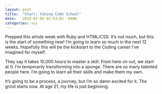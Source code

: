 ```yaml
---
layout: post
title:  "Start: Viking Code School"
date:   2016-07-05 01:53:01 -0400
categories: vcs
---
```


Prepped this whole week with Ruby and HTML/CSS. It’s not much, but this is the start of something new! I’m going to learn so much in the next 12 weeks. Hopefully this will be the kickstart to the Coding career I’ve imagined for myself.

They say it takes 10,000 hours to master a skill. From here on out, we start at 0. I’m temporarily transforming into a sponge. There are so many talented people here. I’m going to learn all their skills and make them my own.

It’s going to be a process, a journey, but I’m so damn excited for it. The grind starts now. At age 21, my life is just beginning.